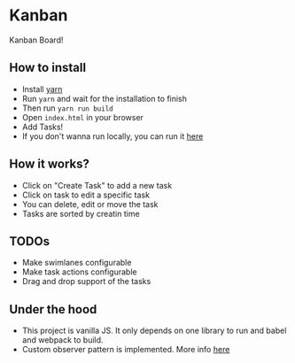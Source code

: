 # Kanban
Kanban Board!

## How to install
- Install [yarn](https://yarnpkg.com/en/)
- Run `yarn` and wait for the installation to finish
- Then run `yarn run build`
- Open `index.html` in your browser
- Add Tasks!
- If you don't wanna run locally, you can run it [here](https://semsogutlu.github.io/kanban-board/src/index.html)


## How it works?
- Click on "Create Task" to add a new task
- Click on task to edit a specific task
- You can delete, edit or move the task
- Tasks are sorted by creatin time


## TODOs
- Make swimlanes configurable
- Make task actions configurable
- Drag and drop support of the tasks

## Under the hood
- This project is vanilla JS. It only depends on one library to run and babel and webpack to build.
- Custom observer pattern is implemented. More info [here](https://pawelgrzybek.com/the-observer-pattern-in-javascript-explained/)